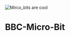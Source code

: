 
![Mirco_bits are cool](https://www.arm.com/innovation/assets/images/products/microbit/microbit-logo.jpg "Micro:bit logo")
# BBC-Micro-Bit
